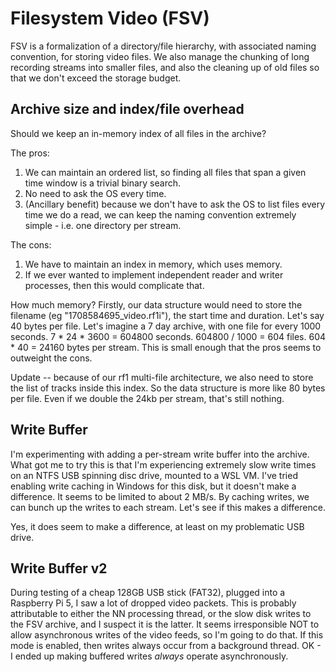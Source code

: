 # Filesystem Video (FSV)

FSV is a formalization of a directory/file hierarchy, with associated naming
convention, for storing video files. We also manage the chunking of long
recording streams into smaller files, and also the cleaning up of old files so
that we don't exceed the storage budget.

## Archive size and index/file overhead

Should we keep an in-memory index of all files in the archive?

The pros:

1. We can maintain an ordered list, so finding all files that span a given time
   window is a trivial binary search.
2. No need to ask the OS every time.
3. (Ancillary benefit) because we don't have to ask the OS to list files every
   time we do a read, we can keep the naming convention extremely simple - i.e.
   one directory per stream.

The cons:

1. We have to maintain an index in memory, which uses memory.
2. If we ever wanted to implement independent reader and writer processes, then
   this would complicate that.

How much memory? Firstly, our data structure would need to store the filename
(eg "1708584695_video.rf1i"), the start time and duration. Let's say 40 bytes
per file. Let's imagine a 7 day archive, with one file for every 1000 seconds.
7 \* 24 \* 3600 = 604800 seconds. 604800 / 1000 = 604 files. 604 \* 40 = 24160
bytes per stream. This is small enough that the pros seems to outweight the
cons.

Update -- because of our rf1 multi-file architecture, we also need to store the
list of tracks inside this index. So the data structure is more like 80 bytes
per file. Even if we double the 24kb per stream, that's still nothing.

## Write Buffer

I'm experimenting with adding a per-stream write buffer into the archive. What
got me to try this is that I'm experiencing extremely slow write times on an
NTFS USB spinning disc drive, mounted to a WSL VM. I've tried enabling write
caching in Windows for this disk, but it doesn't make a difference. It seems to
be limited to about 2 MB/s. By caching writes, we can bunch up the writes to
each stream. Let's see if this makes a difference.

Yes, it does seem to make a difference, at least on my problematic USB drive.

## Write Buffer v2

During testing of a cheap 128GB USB stick (FAT32), plugged into a Raspberry Pi
5, I saw a lot of dropped video packets. This is probably attributable to either
the NN processing thread, or the slow disk writes to the FSV archive, and I
suspect it is the latter. It seems irresponsible NOT to allow asynchronous
writes of the video feeds, so I'm going to do that. If this mode is enabled,
then writes always occur from a background thread. OK - I ended up making
buffered writes _always_ operate asynchronously.
